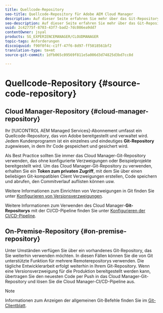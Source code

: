 ```yaml
---
title: Quellcode-Repository
seo-title: Quellcode-Repository für Adobe AEM Cloud Manager
description: Auf dieser Seite erfahren Sie mehr über das Git-Repository, das für jedes in Cloud Manager enthaltene Programm bereitgestellt wird.
seo-description: Auf dieser Seite erfahren Sie mehr über das Git-Repository, das für jedes in Adobe AEM Cloud Manager enthaltene Programm bereitgestellt wird.
uuid: 2c42775f-8703-43f7-bad2-7dc086ea9dd7
contentOwner: jsyal
products: SG_EXPERIENCEMANAGER/CLOUDMANAGER
topic-tags: Anforderungen
discoiquuid: f90f0f4c-c1ff-47f6-8d97-ff5018561bf2
translation-type: tm+mt
source-git-commit: 1dfb065c09569f811e5a006d3d74825d3bd7cc8d

---
```



# Quellcode-Repository {#source-code-repository}

## Cloud Manager-Repository {#cloud-manager-repository}

Ihr [!UICONTROL AEM Managed Services]-Abonnement umfasst ein Quellcode-Repository, das von Adobe bereitgestellt und verwaltet wird. Jedem Kundenprogramm ist ein einzelnes und eindeutiges **Git-Repository** zugewiesen, in dem Ihr Code gespeichert und gesichert wird.

Als Best Practice sollten Sie immer das Cloud Manager-Git-Repository verwenden, das ohne konfigurierte Verzweigungen oder Beispielprojekte bereitgestellt wird. Um das Cloud Manager-Git-Repository zu verwenden, erhalten Sie ein **Token zum privaten Zugriff**, mit dem Sie über einen beliebigen Git-kompatiblen Client Verzweigungen erstellen, Code speichern und abrufen, den Commitverlauf auflisten können usw.

Weitere Informationen zum Einrichten von Verzweigungen in Git finden Sie unter [Konfigurieren von Versionsverzweigungen](configure-your-release-branches.md).

Weitere Informationen zum Verwenden des Cloud Manager-**Git-Repositorys** mit der CI/CD-Pipeline finden Sie unter [Konfigurieren der CI/CD-Pipeline](configuring-pipeline.md).

## On-Premise-Repository {#on-premise-repository}

Unter Umständen verfügen Sie über ein vorhandenes Git-Repository, das Sie weiterhin verwenden möchten. In diesen Fällen können Sie die von Git unterstützte Funktion für mehrere Remoterepositorys verwenden. Die tägliche Entwicklerarbeit erfolgt weiterhin in Ihrem Git-Repository. Wenn eine Versionsverzweigung für die Produktion bereitgestellt werden kann, übertragen Sie den neuesten Code per Push in das Cloud Manager-Git-Repository und lösen Sie die Cloud Manager-CI/CD-Pipeline aus.

>[!NOTE]
>
>Informationen zum Anzeigen der allgemeinen Git-Befehle finden Sie im [Git-Clientblatt](https://education.github.com/git-cheat-sheet-education.pdf).

